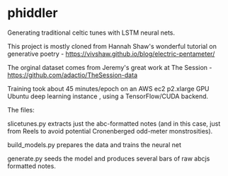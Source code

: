 # phiddler
Generating traditional celtic tunes with LSTM neural nets.

This project is mostly cloned from Hannah Shaw's wonderful tutorial on generative poetry - https://vivshaw.github.io/blog/electric-pentameter/

The orginal dataset comes from Jeremy's great work at The Session -
https://github.com/adactio/TheSession-data


Training took about 45 minutes/epoch on an AWS ec2 p2.xlarge GPU Ubuntu deep learning instance , using a TensorFlow/CUDA backend.


The files:

slicetunes.py extracts just the abc-formatted notes (and in this case, just from Reels to avoid potential Cronenberged odd-meter monstrosities).

build_models.py prepares the data and trains the neural net

generate.py seeds the model and produces several bars of raw abcjs formatted notes. 





